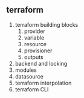  ## terraform
   1. terraform building blocks
       1. provider
       2. variable
       3. resource
       4. provisioner
       5. outputs
   2. backend and locking
   3. modules 
   4. datasource 
   5. terraform interpolation 
   6. terraform CLI